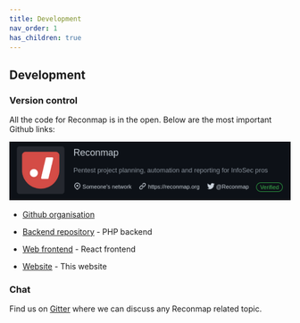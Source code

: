 ```yaml
---
title: Development
nav_order: 1
has_children: true
---
```


## Development

### Version control

All the code for Reconmap is in the open. Below are the most important Github links:

![Reconmap Github org](/images/reconmap-github-org.png)

- [Github organisation](https://github.com/reconmap)

- [Backend repository](https://github.com/reconmap/api-backend) - PHP backend
- [Web frontend](https://github.com/reconmap/web-frontend) - React frontend
- [Website](https://github.com/reconmap/website) - This website

### Chat

Find us on [Gitter](https://gitter.im/reconmap/community) where we can discuss any Reconmap related topic.
